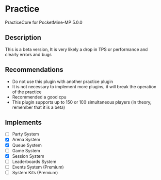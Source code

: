 # Practice
PracticeCore for PocketMine-MP 5.0.0
## Description
This is a beta version, It is very likely a drop in TPS or performance and clearly errors and bugs

## Recommendations
- Do not use this plugin with another practice plugin
- It is not necessary to implement more plugins, it will break the operation of the practice
- Recommended a good cpu
- This plugin supports up to 150 or 100 simultaneous players (in theory, remember that it is a beta)

## Implements
 - [ ] Party System
 - [x] Arena System
 - [x] Queue System
 - [ ] Game System
 - [x] Session System
 - [ ] Leaderboards System
 - [ ] Events System (Premium)
 - [ ] System Kits (Premium)

<!--
━━━━━━━
Plugin Information:

- Author: SrClau
- Version: 1.0.0
- API: 4.x.x
- Download:

Author Information:

- Github: https://github.com/iSrDxv
- Discord: SrClau#4460
- Discord Server: https://discord.gg/VPb6fBczp9

━━━━━━━
-->
